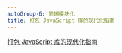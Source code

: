```yaml
---
autoGroup-6: 前端模块化
title: 打包 JavaScript 库的现代化指南
---
```


[打包 JavaScript 库的现代化指南](/front-end/engineering/base-package-build.html#输出esm、cjs和umd格式)